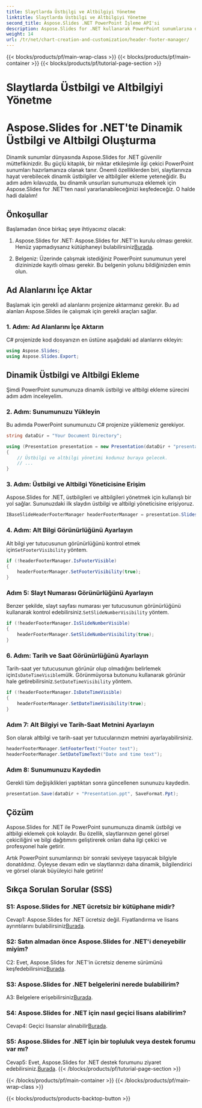 ```yaml
---
title: Slaytlarda Üstbilgi ve Altbilgiyi Yönetme
linktitle: Slaytlarda Üstbilgi ve Altbilgiyi Yönetme
second_title: Aspose.Slides .NET PowerPoint İşleme API'si
description: Aspose.Slides for .NET kullanarak PowerPoint sunumlarına dinamik üstbilgi ve altbilgileri nasıl ekleyeceğinizi öğrenin.
weight: 14
url: /tr/net/chart-creation-and-customization/header-footer-manager/
---
```


{{< blocks/products/pf/main-wrap-class >}}
{{< blocks/products/pf/main-container >}}
{{< blocks/products/pf/tutorial-page-section >}}

# Slaytlarda Üstbilgi ve Altbilgiyi Yönetme


# Aspose.Slides for .NET'te Dinamik Üstbilgi ve Altbilgi Oluşturma

Dinamik sunumlar dünyasında Aspose.Slides for .NET güvenilir müttefikinizdir. Bu güçlü kitaplık, bir miktar etkileşimle ilgi çekici PowerPoint sunumları hazırlamanıza olanak tanır. Önemli özelliklerden biri, slaytlarınıza hayat verebilecek dinamik üstbilgiler ve altbilgiler ekleme yeteneğidir. Bu adım adım kılavuzda, bu dinamik unsurları sunumunuza eklemek için Aspose.Slides for .NET'ten nasıl yararlanabileceğinizi keşfedeceğiz. O halde hadi dalalım!

## Önkoşullar

Başlamadan önce birkaç şeye ihtiyacınız olacak:

1.  Aspose.Slides for .NET: Aspose.Slides for .NET'in kurulu olması gerekir. Henüz yapmadıysanız kütüphaneyi bulabilirsiniz[Burada](https://releases.aspose.com/slides/net/).

2. Belgeniz: Üzerinde çalışmak istediğiniz PowerPoint sunumunun yerel dizininizde kayıtlı olması gerekir. Bu belgenin yolunu bildiğinizden emin olun.

## Ad Alanlarını İçe Aktar

Başlamak için gerekli ad alanlarını projenize aktarmanız gerekir. Bu ad alanları Aspose.Slides ile çalışmak için gerekli araçları sağlar.

### 1. Adım: Ad Alanlarını İçe Aktarın

C# projenizde kod dosyanızın en üstüne aşağıdaki ad alanlarını ekleyin:

```csharp
using Aspose.Slides;
using Aspose.Slides.Export;
```

## Dinamik Üstbilgi ve Altbilgi Ekleme

Şimdi PowerPoint sunumunuza dinamik üstbilgi ve altbilgi ekleme sürecini adım adım inceleyelim.

### 2. Adım: Sunumunuzu Yükleyin

Bu adımda PowerPoint sunumunuzu C# projenize yüklemeniz gerekiyor.

```csharp
string dataDir = "Your Document Directory";

using (Presentation presentation = new Presentation(dataDir + "presentation.ppt"))
{
    // Üstbilgi ve altbilgi yönetimi kodunuz buraya gelecek.
    // ...
}
```

### 3. Adım: Üstbilgi ve Altbilgi Yöneticisine Erişim

Aspose.Slides for .NET, üstbilgileri ve altbilgileri yönetmek için kullanışlı bir yol sağlar. Sununuzdaki ilk slaydın üstbilgi ve altbilgi yöneticisine erişiyoruz.

```csharp
IBaseSlideHeaderFooterManager headerFooterManager = presentation.Slides[0].HeaderFooterManager;
```

### 4. Adım: Alt Bilgi Görünürlüğünü Ayarlayın

 Alt bilgi yer tutucusunun görünürlüğünü kontrol etmek için`SetFooterVisibility` yöntem.

```csharp
if (!headerFooterManager.IsFooterVisible)
{
    headerFooterManager.SetFooterVisibility(true);
}
```

### Adım 5: Slayt Numarası Görünürlüğünü Ayarlayın

 Benzer şekilde, slayt sayfası numarası yer tutucusunun görünürlüğünü kullanarak kontrol edebilirsiniz.`SetSlideNumberVisibility` yöntem.

```csharp
if (!headerFooterManager.IsSlideNumberVisible)
{
    headerFooterManager.SetSlideNumberVisibility(true);
}
```

### 6. Adım: Tarih ve Saat Görünürlüğünü Ayarlayın

 Tarih-saat yer tutucusunun görünür olup olmadığını belirlemek için`IsDateTimeVisible`mülk. Görünmüyorsa butonunu kullanarak görünür hale getirebilirsiniz.`SetDateTimeVisibility` yöntem.

```csharp
if (!headerFooterManager.IsDateTimeVisible)
{
    headerFooterManager.SetDateTimeVisibility(true);
}
```

### Adım 7: Alt Bilgiyi ve Tarih-Saat Metnini Ayarlayın

Son olarak altbilgi ve tarih-saat yer tutucularınızın metnini ayarlayabilirsiniz.

```csharp
headerFooterManager.SetFooterText("Footer text");
headerFooterManager.SetDateTimeText("Date and time text");
```

### Adım 8: Sunumunuzu Kaydedin

Gerekli tüm değişiklikleri yaptıktan sonra güncellenen sununuzu kaydedin.

```csharp
presentation.Save(dataDir + "Presentation.ppt", SaveFormat.Ppt);
```

## Çözüm

Aspose.Slides for .NET ile PowerPoint sunumunuza dinamik üstbilgi ve altbilgi eklemek çok kolaydır. Bu özellik, slaytlarınızın genel görsel çekiciliğini ve bilgi dağıtımını geliştirerek onları daha ilgi çekici ve profesyonel hale getirir.

Artık PowerPoint sunumlarınızı bir sonraki seviyeye taşıyacak bilgiyle donatıldınız. Öyleyse devam edin ve slaytlarınızı daha dinamik, bilgilendirici ve görsel olarak büyüleyici hale getirin!

## Sıkça Sorulan Sorular (SSS)

### S1: Aspose.Slides for .NET ücretsiz bir kütüphane midir?
 Cevap1: Aspose.Slides for .NET ücretsiz değil. Fiyatlandırma ve lisans ayrıntılarını bulabilirsiniz[Burada](https://purchase.aspose.com/buy).

### S2: Satın almadan önce Aspose.Slides for .NET'i deneyebilir miyim?
C2: Evet, Aspose.Slides for .NET'in ücretsiz deneme sürümünü keşfedebilirsiniz[Burada](https://releases.aspose.com/).

### S3: Aspose.Slides for .NET belgelerini nerede bulabilirim?
 A3: Belgelere erişebilirsiniz[Burada](https://reference.aspose.com/slides/net/).

### S4: Aspose.Slides for .NET için nasıl geçici lisans alabilirim?
 Cevap4: Geçici lisanslar alınabilir[Burada](https://purchase.aspose.com/temporary-license/).

### S5: Aspose.Slides for .NET için bir topluluk veya destek forumu var mı?
 Cevap5: Evet, Aspose.Slides for .NET destek forumunu ziyaret edebilirsiniz.[Burada](https://forum.aspose.com/).
{{< /blocks/products/pf/tutorial-page-section >}}

{{< /blocks/products/pf/main-container >}}
{{< /blocks/products/pf/main-wrap-class >}}

{{< blocks/products/products-backtop-button >}}
